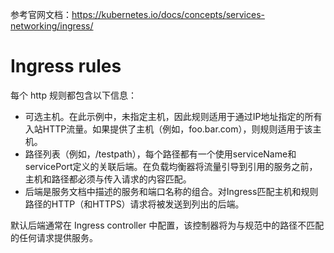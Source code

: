 参考官网文档：https://kubernetes.io/docs/concepts/services-networking/ingress/

# Ingress rules

每个 http 规则都包含以下信息：
* 可选主机。在此示例中，未指定主机，因此规则适用于通过IP地址指定的所有入站HTTP流量。如果提供了主机（例如，foo.bar.com），则规则适用于该主机。
* 路径列表（例如，/testpath），每个路径都有一个使用serviceName和servicePort定义的关联后端。在负载均衡器将流量引导到引用的服务之前，主机和路径都必须与传入请求的内容匹配。
* 后端是服务文档中描述的服务和端口名称的组合。对Ingress匹配主机和规则路径的HTTP（和HTTPS）请求将被发送到列出的后端。

默认后端通常在 Ingress controller 中配置，该控制器将为与规范中的路径不匹配的任何请求提供服务。
